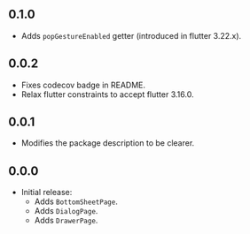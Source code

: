 ## 0.1.0

- Adds `popGestureEnabled` getter (introduced in flutter 3.22.x).

## 0.0.2

- Fixes codecov badge in README.
- Relax flutter constraints to accept flutter 3.16.0.

## 0.0.1

- Modifies the package description to be clearer.

## 0.0.0

- Initial release:
  - Adds `BottomSheetPage`.
  - Adds `DialogPage`.
  - Adds `DrawerPage`.
